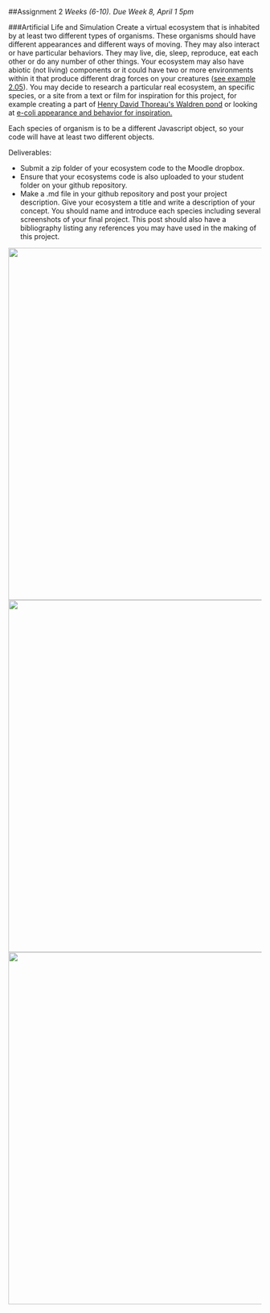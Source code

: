 ##Assignment 2
*Weeks (6-10). Due Week 8, April 1 5pm*

###Artificial Life and Simulation
Create a virtual ecosystem that is inhabited by at least two different types of organisms. These organisms should have different appearances and different ways of moving. They may also interact or have particular behaviors. They may live, die, sleep, reproduce, eat each other or do any number of other things. Your ecosystem may also have abiotic (not living) components or it could have two or more environments within it that produce different drag forces on your creatures ([see example 2.05](https://github.com/tegacodes/Drawing-Seeing-Moving-with-Code/tree/gh-pages/code/Complete-Nature-of-Code-Examples-p5.js-master/chp02_forces/NOC_2_05_fluidresistance)). You may decide to research a particular real ecosystem, an specific species, or a site from a text or film for inspiration for this project, for example creating a part of [Henry David Thoreau's Waldren pond](https://en.wikipedia.org/wiki/Walden_Pond) or looking at [e-coli appearance and behavior for inspiration.](https://www.google.com/search?q=e+coli&source=lnms&tbm=isch&sa=X&ved=0ahUKEwiAppasra3LAhWHGx4KHdj4BY8Q_AUICCgC&biw=1016&bih=657#tbm=isch&q=e+coli+under+microscope) 

Each species of organism is to be a different Javascript object, so your code will have at least two different objects. 

Deliverables:

* Submit a zip folder of your ecosystem code to the Moodle dropbox.
* Ensure that your ecosystems code is also uploaded to your student folder on your github repository. 
* Make a .md file in your github repository and post your project description. Give your ecosystem a title and write a description of your concept. You should name and introduce each species including several screenshots of your final project. This post should also have a bibliography listing any references you may have used in the making of this project. 


<img src=https://raw.githubusercontent.com/tegacodes/Drawing-Seeing-Moving-with-Code/gh-pages/images/Bacillus_species.jpg width="700">
<img src=https://raw.githubusercontent.com/tegacodes/Drawing-Seeing-Moving-with-Code/gh-pages/images/Bacterial-Community.jpg width="700">
<img src=https://raw.githubusercontent.com/tegacodes/Drawing-Seeing-Moving-with-Code/gh-pages/images/bac-maxresdefault.jpg width="700">
